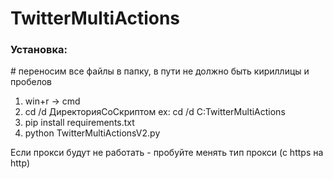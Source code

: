 # TwitterMultiActions

### Установка:

\# переносим все файлы в папку, в пути не должно быть кириллицы и пробелов

1. win+r -> cmd
2. cd /d ДиректорияСоСкриптом
ex: cd /d C\:TwitterMultiActions
3. pip install requirements.txt
4. python TwitterMultiActionsV2.py

Если прокси будут не работать - пробуйте менять тип прокси (с https на http)
